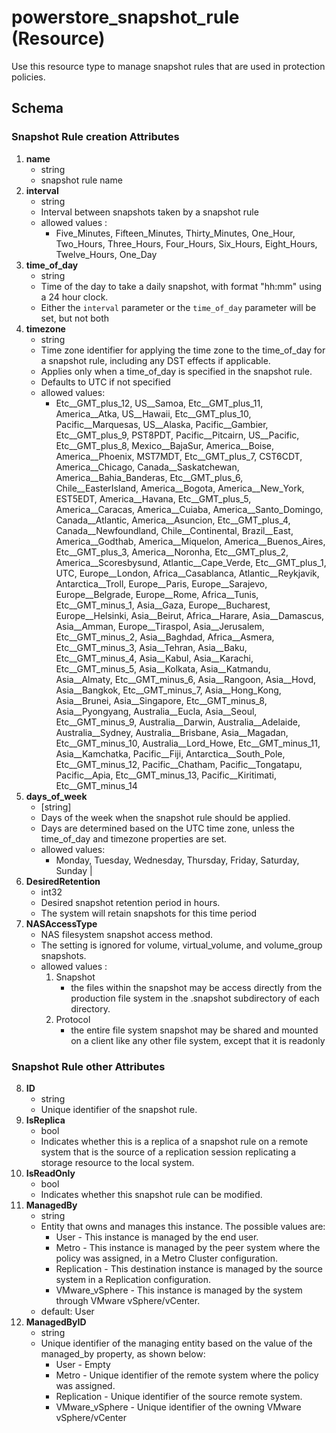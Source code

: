 
# powerstore_snapshot_rule (Resource)

Use this resource type to manage snapshot rules that are used in protection policies.

## Schema

### Snapshot Rule creation Attributes

1. **name**
    * string
    * snapshot rule name
2. **interval**
    * string
    * Interval between snapshots taken by a snapshot rule
    * allowed values :
        * Five_Minutes, Fifteen_Minutes, Thirty_Minutes, One_Hour, Two_Hours, Three_Hours, Four_Hours, Six_Hours, Eight_Hours, Twelve_Hours, One_Day
3. **time_of_day**
    * string
    * Time of the day to take a daily snapshot, with format "hh:mm" using a 24 hour clock.
    * Either the `interval` parameter or the `time_of_day` parameter will be set, but not both
4. **timezone**
    * string
    * Time zone identifier for applying the time zone to the time_of_day for a snapshot rule, including any DST effects if applicable.
    * Applies only when a time_of_day is specified in the snapshot rule.
    * Defaults to UTC if not specified
    * allowed values:
        * Etc__GMT_plus_12, US__Samoa, Etc__GMT_plus_11, America__Atka, US__Hawaii, Etc__GMT_plus_10, Pacific__Marquesas, US__Alaska, Pacific__Gambier, Etc__GMT_plus_9, PST8PDT, Pacific__Pitcairn, US__Pacific, Etc__GMT_plus_8, Mexico__BajaSur, America__Boise, America__Phoenix, MST7MDT, Etc__GMT_plus_7, CST6CDT, America__Chicago, Canada__Saskatchewan, America__Bahia_Banderas, Etc__GMT_plus_6, Chile__EasterIsland, America__Bogota, America__New_York, EST5EDT, America__Havana, Etc__GMT_plus_5, America__Caracas, America__Cuiaba, America__Santo_Domingo, Canada__Atlantic, America__Asuncion, Etc__GMT_plus_4, Canada__Newfoundland, Chile__Continental, Brazil__East, America__Godthab, America__Miquelon, America__Buenos_Aires, Etc__GMT_plus_3, America__Noronha, Etc__GMT_plus_2, America__Scoresbysund, Atlantic__Cape_Verde, Etc__GMT_plus_1, UTC, Europe__London, Africa__Casablanca, Atlantic__Reykjavik, Antarctica__Troll, Europe__Paris, Europe__Sarajevo, Europe__Belgrade, Europe__Rome, Africa__Tunis, Etc__GMT_minus_1, Asia__Gaza, Europe__Bucharest, Europe__Helsinki, Asia__Beirut, Africa__Harare, Asia__Damascus, Asia__Amman, Europe__Tiraspol, Asia__Jerusalem, Etc__GMT_minus_2, Asia__Baghdad, Africa__Asmera, Etc__GMT_minus_3, Asia__Tehran, Asia__Baku, Etc__GMT_minus_4, Asia__Kabul, Asia__Karachi, Etc__GMT_minus_5, Asia__Kolkata, Asia__Katmandu, Asia__Almaty, Etc__GMT_minus_6, Asia__Rangoon, Asia__Hovd, Asia__Bangkok, Etc__GMT_minus_7, Asia__Hong_Kong, Asia__Brunei, Asia__Singapore, Etc__GMT_minus_8, Asia__Pyongyang, Australia__Eucla, Asia__Seoul, Etc__GMT_minus_9, Australia__Darwin, Australia__Adelaide, Australia__Sydney, Australia__Brisbane, Asia__Magadan, Etc__GMT_minus_10, Australia__Lord_Howe, Etc__GMT_minus_11, Asia__Kamchatka, Pacific__Fiji, Antarctica__South_Pole, Etc__GMT_minus_12, Pacific__Chatham, Pacific__Tongatapu, Pacific__Apia, Etc__GMT_minus_13, Pacific__Kiritimati, Etc__GMT_minus_14
5. **days_of_week**
    * [string]
    * Days of the week when the snapshot rule should be applied.
    * Days are determined based on the UTC time zone, unless the time_of_day and timezone properties are set.
    * allowed values:
        * Monday, Tuesday, Wednesday, Thursday, Friday, Saturday, Sunday |
6. **DesiredRetention**
    * int32
    * Desired snapshot retention period in hours.
    * The system will retain snapshots for this time period
7. **NASAccessType**
    * NAS filesystem snapshot access method.
    * The setting is ignored for volume, virtual_volume, and volume_group snapshots.
    * allowed values :
        1. Snapshot
            * the files within the snapshot may be access directly from the production file system in the .snapshot subdirectory of each directory.
        2. Protocol
            * the entire file system snapshot may be shared and mounted on a client like any other file system, except that it is readonly


### Snapshot Rule other Attributes
8. **ID**
    * string
    * Unique identifier of the snapshot rule.
9. **IsReplica**
    * bool
    * Indicates whether this is a replica of a snapshot rule on a remote system that is the source of a replication session replicating a storage resource to the local system.
10. **IsReadOnly**
    * bool
    * Indicates whether this snapshot rule can be modified.
11. **ManagedBy**
    * string
    * Entity that owns and manages this instance. The possible values are:
        * User - This instance is managed by the end user.
        * Metro - This instance is managed by the peer system where the policy was assigned, in a Metro Cluster configuration.
        * Replication - This destination instance is managed by the source system in a Replication configuration.
        * VMware_vSphere - This instance is managed by the system through VMware vSphere/vCenter.
    * default: User
12. **ManagedByID**
    * string
    * Unique identifier of the managing entity based on the value of the managed_by property, as shown below:
        * User - Empty
        * Metro - Unique identifier of the remote system where the policy was assigned.
        * Replication - Unique identifier of the source remote system.
        * VMware_vSphere - Unique identifier of the owning VMware vSphere/vCenter